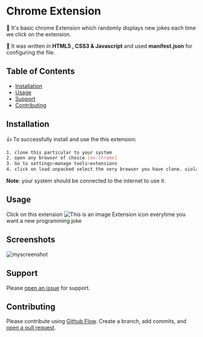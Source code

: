 # Chrome Extension

🚀 It's basic chrome Extension which randomly displays new jokes each time we click on the extension.

🚀 It was written in **HTML5 , CSS3 & Javascript** and used **manifest.json** for configuring the file.



## Table of Contents

- [Installation](#installation)
- [Usage](#usage)
- [Support](#support)
- [Contributing](#contributing)

## Installation
:thumbsup: To successfully install and use the this extension:

```sh
1. clone this particular to your system 
2. open any browser of choice [ex:chrome]
3. Go to settings>manage tools>extensions
4. click on load unpacked select the very browser you have clone. viola! 
```

**Note**: your system should be connected to the internet to use it. 
## Usage

Click on this extension ![This is an image](https://github.com/shady4real/memes/blob/master/icon.png?raw=true) Extension icon everytime you want a new programming joke

## Screenshots

![myscreenshot](https://github.com/shady4real/jokes/blob/master/sample_img_2.png?raw=true)

## Support

Please [open an issue](https://github.com/fraction/readme-boilerplate/issues/new) for support.

## Contributing

Please contribute using [Github Flow](https://guides.github.com/introduction/flow/). Create a branch, add commits, and [open a pull request](https://github.com/fraction/readme-boilerplate/compare/).


